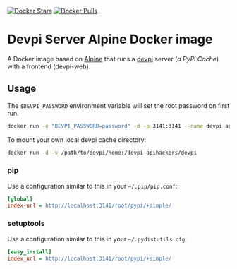[![Docker Stars](https://img.shields.io/docker/stars/apihackers/devpi.svg?style=flat-square)](https://hub.docker.com/r/apihackers/devpi/)
[![Docker Pulls](https://img.shields.io/docker/pulls/apihackers/devpi.svg?style=flat-square)](https://hub.docker.com/r/apihackers/devpi/)

# Devpi Server Alpine Docker image

A Docker image based on [Alpine](https://hub.docker.com/_/alpine/) that runs
a [devpi](http://doc.devpi.net) server (*a PyPi Cache*) with a frontend (devpi-web).

## Usage

The `$DEVPI_PASSWORD` environment variable will set the root password on first run.

```bash
docker run -e "DEVPI_PASSWORD=password" -d -p 3141:3141 --name devpi apihackers/devpi
```

To mount your own local devpi cache directory:

```bash
docker run -d -v /path/to/devpi/home:/devpi apihackers/devpi
```
### pip

Use a configuration similar to this in your `~/.pip/pip.conf`:

```ini
[global]
index-url = http://localhost:3141/root/pypi/+simple/
```

### setuptools

Use a configuration similar to this in your `~/.pydistutils.cfg`:

```ini
[easy_install]
index_url = http://localhost:3141/root/pypi/+simple/
```
